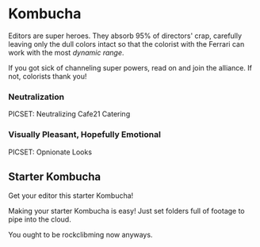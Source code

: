 # Kombucha #

Editors are super heroes. They absorb 95% of directors' crap, carefully leaving only the dull colors intact so that the colorist with the Ferrari can work with the most *dynamic range*. 

If you got sick of channeling super powers, read on and join the  alliance. If not, colorists thank you!

### Neutralization ###

PICSET: Neutralizing Cafe21 Catering

### Visually Pleasant, Hopefully Emotional

PICSET: Opnionate Looks

## Starter Kombucha

Get your editor this starter Kombucha!

Making your starter Kombucha is easy! Just set folders full of footage to pipe into the cloud. 

You ought to be rockclibming now anyways.



